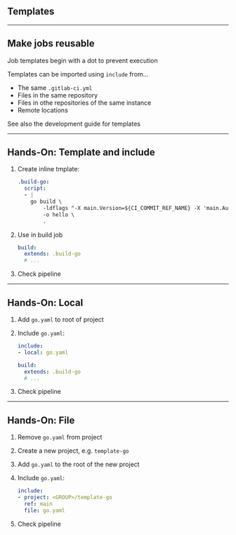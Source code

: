 <!-- .slide: id="gitlab_templates" class="vertical-center" -->

<i class="fa-duotone fa-book-sparkles fa-8x fa-duotone-colors" style="float: right; color: grey;"></i>

## Templates

---

## Make jobs reusable

Job templates begin with a dot to prevent execution

Templates can be imported using `include` [](https://docs.gitlab.com/ee/ci/yaml/#include) from...

- The same `.gitlab-ci.yml`
- Files in the same repository
- Files in othe repositories of the same instance
- Remote locations

See also the development guide for templates [](https://docs.gitlab.com/ee/development/cicd/templates.html)

---

## Hands-On: Template and include

1. Create inline tmplate:

    ```yaml
    .build-go:
      script:
      - |
        go build \
            -ldflags "-X main.Version=${CI_COMMIT_REF_NAME} -X 'main.Author=${AUTHOR}'" \
            -o hello \
            .
    ```

1. Use in build job

    ```yaml
    build:
      extends: .build-go
      # ...
    ```

1. Check pipeline

---

## Hands-On: Local

1. Add `go.yaml` to root of project
1. Include `go.yaml`:

    ```yaml
    include:
    - local: go.yaml

    build:
      extends: .build-go
      # ...
    ```

1. Check pipeline

---

## Hands-On: File

1. Remove `go.yaml` from project
1. Create a new project, e.g. `template-go`
1. Add `go.yaml` to the root of the new project
1. Include `go.yaml`:

    ```yaml
    include:
    - project: <GROUP>/template-go
      ref: main
      file: go.yaml
    ```

1. Check pipeline

